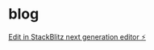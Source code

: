 # blog

[Edit in StackBlitz next generation editor ⚡️](https://stackblitz.com/~/github.com/MMTE/blog)